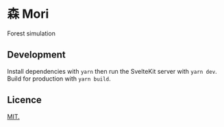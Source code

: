 # 森 Mori

Forest simulation

## Development

Install dependencies with `yarn` then run the SvelteKit server with `yarn dev`.
Build for production with `yarn build`.

## Licence

[MIT.](LICENSE.txt)
